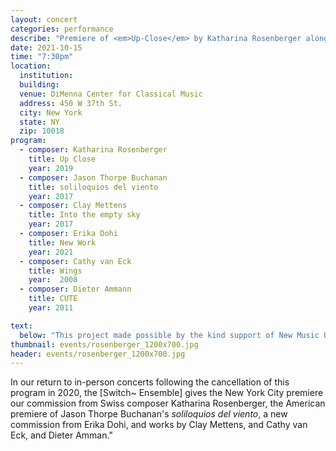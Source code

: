 ```yaml
---
layout: concert
categories: performance
describe: "Premiere of <em>Up-Close</em> by Katharina Rosenberger alongside the American premiere of Jason Thorpe Buchanan's <em>soliloquios del viento</em>, a new commission from Erika Dohi, and works by Clay Mettens, and Cathy van Eck, and Dieter Amman."
date: 2021-10-15
time: "7:30pm"
location:
  institution:
  building:
  venue: DiMenna Center for Classical Music
  address: 450 W 37th St.
  city: New York
  state: NY
  zip: 10018 
program:
  - composer: Katharina Rosenberger
    title: Up Close
    year: 2019
  - composer: Jason Thorpe Buchanan
    title: soliloquios del viento
    year: 2017
  - composer: Clay Mettens
    title: Into the empty sky
    year: 2017     
  - composer: Erika Dohi
    title: New Work
    year: 2021     
  - composer: Cathy van Eck
    title: Wings
    year:  2008
  - composer: Dieter Ammann
    title: CUTE
    year: 2011

text:
  below: "This project made possible by the kind support of New Music USA, Pro Helvetia, the Swiss Arts Council, and the Ernst von Siemens Musikstiftung."
thumbnail: events/rosenberger_1200x700.jpg
header: events/rosenberger_1200x700.jpg
---
```


In our return to in-person concerts following the cancellation of this program in 2020, the [Switch~ Ensemble] gives the New York City premiere our commission from Swiss composer Katharina Rosenberger, the American premiere of Jason Thorpe Buchanan's <em>soliloquios del viento</em>, a new commission from Erika Dohi, and works by Clay Mettens, and Cathy van Eck, and Dieter Amman."
